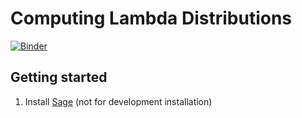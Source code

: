 # Computing Lambda Distributions

[![Binder](https://mybinder.org/badge_logo.svg)](https://mybinder.org/v2/gh/micnekr/computing-lambda-distributions/HEAD)

## Getting started

1. Install [Sage](https://doc.sagemath.org/html/en/installation/index.html#) (not for development installation)

